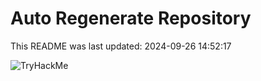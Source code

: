 # Auto Regenerate Repository

This README was last updated: 2024-09-26 14:52:17

 ![TryHackMe](https://tryhackme.com/badge/533634)